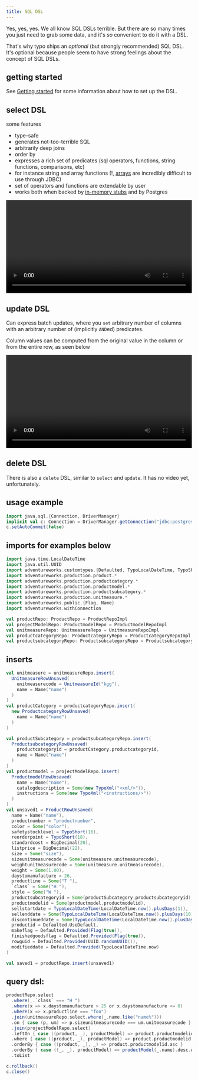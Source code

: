```yaml
---
title: SQL DSL
---
```


Yes, yes, yes. We all know SQL DSLs terrible. 
But there are so many times you just need to grab some data, and it's *so* convenient to do it with a DSL.

That's why typo ships an *optional* (but strongly recommended) SQL DSL. 
It's optional because people seem to have strong feelings about the concept of SQL DSLs. 

## getting started

See [Getting started](setup.md) for some information about how to set up the DSL.

## select DSL

some features
- type-safe
- generates not-too-terrible SQL
- arbitrarily deep joins
- order by
- expresses a rich set of predicates (sql operators, functions, string functions, comparisons, etc)
- for instance string and array functions (!, [arrays](../type-safety/arrays.md) are incredibly difficult to use through JDBC)
- set of operators and functions are extendable by user
- works both when backed by [in-memory stubs](../other-features/testing-with-stubs.md) and by Postgres


<video 
    width="100%" 
    controls 
    autoplay="autoplay" 
    src="https://user-images.githubusercontent.com/247937/257662719-2a295f48-7cd2-4c49-b043-90bc8511de67.mp4"
/>

## update DSL

Can express batch updates, where you `set` arbitrary number of columns with an arbitrary number of (implicitly `AND`ed) predicates.

Column values can be computed from the original value in the column or from the entire row, as seen below

<video
width="100%"
controls
autoplay="autoplay"
src="https://user-images.githubusercontent.com/247937/257148737-7b32df2c-af54-4397-85d3-eab863179d78.mp4"
/>

## delete DSL

There is also a `delete` DSL, similar to `select` and `update`. It has no video yet, unfortunately.

## usage example

```scala mdoc:invisible
import java.sql.{Connection, DriverManager}
implicit val c: Connection = DriverManager.getConnection("jdbc:postgresql://localhost:6432/Adventureworks?user=postgres&password=password")
c.setAutoCommit(false)
```

## imports for examples below
```scala mdoc:silent
import java.time.LocalDateTime
import java.util.UUID
import adventureworks.customtypes.{Defaulted, TypoLocalDateTime, TypoShort, TypoXml}
import adventureworks.production.product.*
import adventureworks.production.productcategory.*
import adventureworks.production.productmodel.*
import adventureworks.production.productsubcategory.*
import adventureworks.production.unitmeasure.*
import adventureworks.public.{Flag, Name}
import adventureworks.withConnection

val productRepo: ProductRepo = ProductRepoImpl
val projectModelRepo: ProductmodelRepo = ProductmodelRepoImpl
val unitmeasureRepo: UnitmeasureRepo = UnitmeasureRepoImpl
val productcategoryRepo: ProductcategoryRepo = ProductcategoryRepoImpl
val productsubcategoryRepo: ProductsubcategoryRepo = ProductsubcategoryRepoImpl
```

## inserts

```scala mdoc
val unitmeasure = unitmeasureRepo.insert(
  UnitmeasureRowUnsaved(
    unitmeasurecode = UnitmeasureId("kgg"),
    name = Name("name")
  )
)
val productCategory = productcategoryRepo.insert(
  new ProductcategoryRowUnsaved(
    name = Name("name")
  )
)

val productSubcategory = productsubcategoryRepo.insert(
  ProductsubcategoryRowUnsaved(
    productcategoryid = productCategory.productcategoryid,
    name = Name("name")
  )
)
val productmodel = projectModelRepo.insert(
  ProductmodelRowUnsaved(
    name = Name("name"),
    catalogdescription = Some(new TypoXml("<xml/>")),
    instructions = Some(new TypoXml("<instructions/>"))
  )
)
val unsaved1 = ProductRowUnsaved(
  name = Name("name"),
  productnumber = "productnumber",
  color = Some("color"),
  safetystocklevel = TypoShort(16),
  reorderpoint = TypoShort(18),
  standardcost = BigDecimal(20),
  listprice = BigDecimal(22),
  size = Some("size"),
  sizeunitmeasurecode = Some(unitmeasure.unitmeasurecode),
  weightunitmeasurecode = Some(unitmeasure.unitmeasurecode),
  weight = Some(1.00),
  daystomanufacture = 26,
  productline = Some("T "),
  `class` = Some("H "),
  style = Some("W "),
  productsubcategoryid = Some(productSubcategory.productsubcategoryid),
  productmodelid = Some(productmodel.productmodelid),
  sellstartdate = TypoLocalDateTime(LocalDateTime.now().plusDays(1)),
  sellenddate = Some(TypoLocalDateTime(LocalDateTime.now().plusDays(10))),
  discontinueddate = Some(TypoLocalDateTime(LocalDateTime.now().plusDays(100))),
  productid = Defaulted.UseDefault,
  makeflag = Defaulted.Provided(Flag(true)),
  finishedgoodsflag = Defaulted.Provided(Flag(true)),
  rowguid = Defaulted.Provided(UUID.randomUUID()),
  modifieddate = Defaulted.Provided(TypoLocalDateTime.now)
)

val saved1 = productRepo.insert(unsaved1)
```

## query dsl:
```scala mdoc
productRepo.select
  .where(_.`class` === "H ")
  .where(x => x.daystomanufacture > 25 or x.daystomanufacture <= 0)
  .where(x => x.productline === "foo")
  .join(unitmeasureRepo.select.where(_.name.like("name%")))
  .on { case (p, um) => p.sizeunitmeasurecode === um.unitmeasurecode }
  .join(projectModelRepo.select)
  .leftOn { case ((product, _), productModel) => product.productmodelid === productModel.productmodelid }
  .where { case ((product, _), productModel) => product.productmodelid === productModel(_.productmodelid) }
  .orderBy { case ((product, _), _) => product.productmodelid.asc }
  .orderBy { case ((_, _), productModel) => productModel(_.name).desc.withNullsFirst }
  .toList

```

```scala mdoc:invisible
c.rollback()
c.close()
```